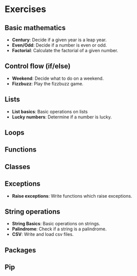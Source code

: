 Exercises
=========


## Basic mathematics

- **Century**: Decide if a given year is a leap year.
- **Even/Odd**: Decide if a number is even or odd.
- **Factorial**: Calculate the factorial of a given number.


## Control flow (if/else)

- **Weekend**: Decide what to do on a weekend.
- **Fizzbuzz**: Play the fizzbuzz game.


## Lists

- **List basics**: Basic operations on lists
- **Lucky numbers**: Determine if a number is lucky.


## Loops


## Functions


## Classes


## Exceptions

- **Raise exceptions**: Write functions which raise exceptions.


## String operations

- **String Basics**: Basic operations on strings.
- **Palindrome**: Check if a string is a palindrome.
- **CSV**: Write and load csv files.


## Packages


## Pip
